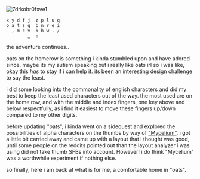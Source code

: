 ![7drkobr0fxve1](https://github.com/user-attachments/assets/e3b5161c-c428-41c4-9f1b-e1696cad2261)

```
x y d f j  z p l u q
o a t s g  b n r e i
- , m c v  k h w . /
        ␣  ⇧
```
the adventure continues.. 

*o*ats on the homerow is something i kinda stumbled upon and have adored since. maybe its my autism speaking but i really like oats irl so i was like, okay this *has* to stay if i can help it. its been an interesting design challenge to say the least. 

i did some looking into the commonality of english characters and did my best to keep the least used characters out of the way. the most used are on the home row, and with the middle and index fingers, one key above and below respectfully, as i find it easiest to move these fingers up/down compared to my other digits. 

before updating "*o*ats", i kinda went on a sidequest and explored the possibilities of alpha characters on the thumbs by way of ["Mycelium"](https://github.com/rowie324/Mycelium). i got a little bit carried away and came up with a layout that i thought was good, until some people on the reddits pointed out than the layout analyzer i was using did not take thumb SFBs into account. However! i do think "Mycelium" was a worthwhile experiment if nothing else.

so finally, here i am back at what is for me, a comfortable home in "*o*ats".
